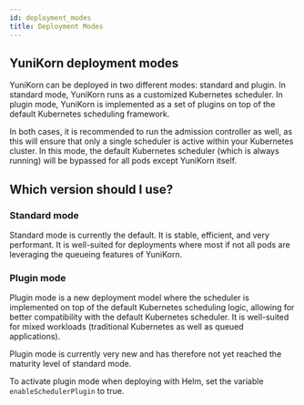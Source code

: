 ```yaml
---
id: deployment_modes
title: Deployment Modes
---
```


<!--
Licensed to the Apache Software Foundation (ASF) under one
or more contributor license agreements.  See the NOTICE file
distributed with this work for additional information
regarding copyright ownership.  The ASF licenses this file
to you under the Apache License, Version 2.0 (the
"License"); you may not use this file except in compliance
with the License.  You may obtain a copy of the License at

  http://www.apache.org/licenses/LICENSE-2.0

Unless required by applicable law or agreed to in writing,
software distributed under the License is distributed on an
"AS IS" BASIS, WITHOUT WARRANTIES OR CONDITIONS OF ANY
KIND, either express or implied.  See the License for the
specific language governing permissions and limitations
under the License.
-->

## YuniKorn deployment modes

YuniKorn can be deployed in two different modes: standard and plugin. In standard mode, YuniKorn runs as a customized
Kubernetes scheduler. In plugin mode, YuniKorn is implemented as a set of plugins on top of the default Kubernetes
scheduling framework.

In both cases, it is recommended to run the admission controller as well, as this will ensure that only a single
scheduler is active within your Kubernetes cluster. In this mode, the default Kubernetes scheduler (which is always running)
will be bypassed for all pods except YuniKorn itself.

## Which version should I use?

### Standard mode

Standard mode is currently the default. It is stable, efficient, and very performant. It is well-suited for
deployments where most if not all pods are leveraging the queueing features of YuniKorn.

### Plugin mode

Plugin mode is a new deployment model where the scheduler is implemented on top of the default Kubernetes scheduling
logic, allowing for better compatibility with the default Kubernetes scheduler. It is well-suited for mixed
workloads (traditional Kubernetes as well as queued applications).

Plugin mode is currently very new and has therefore not yet reached the maturity level of standard mode.

To activate plugin mode when deploying with Helm, set the variable `enableSchedulerPlugin` to true.

